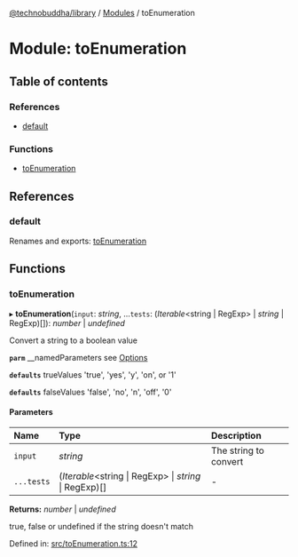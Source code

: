 [@technobuddha/library](../..) / [Modules](../Modules.md) / toEnumeration

# Module: toEnumeration

## Table of contents

### References

- [default](toenumeration.md#default)

### Functions

- [toEnumeration](toenumeration.md#toenumeration)

## References

### default

Renames and exports: [toEnumeration](toenumeration.md#toenumeration)

## Functions

### toEnumeration

▸ **toEnumeration**(`input`: *string*, ...`tests`: (*Iterable*<string \| RegExp\> \| *string* \| RegExp)[]): *number* \| *undefined*

Convert a string to a boolean value

**`parm`** __namedParameters see [Options](almostequals.md#options)

**`defaults`** trueValues 'true', 'yes', 'y', 'on', or '1'

**`defaults`** falseValues 'false', 'no', 'n', 'off', '0'

#### Parameters

| Name | Type | Description |
| :------ | :------ | :------ |
| `input` | *string* | The string to convert |
| `...tests` | (*Iterable*<string \| RegExp\> \| *string* \| RegExp)[] | - |

**Returns:** *number* \| *undefined*

true, false or undefined if the string doesn't match

Defined in: [src/toEnumeration.ts:12](../src/toEnumeration.ts#L12)
